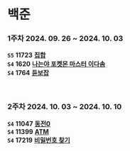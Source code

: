 # 백준

### 1주차 2024. 09. 26 ~ 2024. 10. 03
**`S5`** **11723** [**집합**](https://www.acmicpc.net/problem/11723) </br>
**`S4`** **1620** [**나는야 포켓몬 마스터 이다솜**](https://www.acmicpc.net/problem/1620) </br>
**`S4`** **1764** [**듣보잡**](https://www.acmicpc.net/problem/1764) </br>

</br>

### 2주차 2024. 10. 03 ~ 2024. 10. 10
**`S4`** **11047** [**동전0**](https://www.acmicpc.net/problem/11047) </br>
**`S4`** **11399** [**ATM**](https://www.acmicpc.net/problem/11399) </br>
**`S4`** **17219** [**비밀번호 찾기**](https://www.acmicpc.net/problem/17219) </br>

</br>
